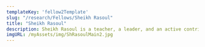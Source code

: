 ```yaml
---
templateKey: 'fellow2Template'
slug: "/research/Fellows/Sheikh Rasoul"
title: "Sheikh Rasoul"
description: Sheikh Rasoul is a teacher, a leader, and an active contributor to the community.
imgURL: /myAssets/img/ShRasoulMain2.jpg
---
```



